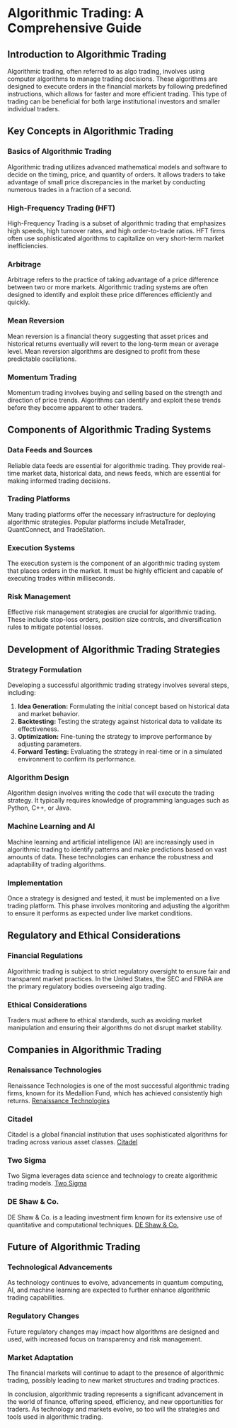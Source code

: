 # Algorithmic Trading: A Comprehensive Guide

## Introduction to Algorithmic Trading

Algorithmic trading, often referred to as algo trading, involves using computer algorithms to manage trading decisions. These algorithms are designed to execute orders in the financial markets by following predefined instructions, which allows for faster and more efficient trading. This type of trading can be beneficial for both large institutional investors and smaller individual traders.

## Key Concepts in Algorithmic Trading

### Basics of Algorithmic Trading

Algorithmic trading utilizes advanced mathematical models and software to decide on the timing, price, and quantity of orders. It allows traders to take advantage of small price discrepancies in the market by conducting numerous trades in a fraction of a second.

### High-Frequency Trading (HFT)

High-Frequency Trading is a subset of algorithmic trading that emphasizes high speeds, high turnover rates, and high order-to-trade ratios. HFT firms often use sophisticated algorithms to capitalize on very short-term market inefficiencies.

### Arbitrage

Arbitrage refers to the practice of taking advantage of a price difference between two or more markets. Algorithmic trading systems are often designed to identify and exploit these price differences efficiently and quickly.

### Mean Reversion

Mean reversion is a financial theory suggesting that asset prices and historical returns eventually will revert to the long-term mean or average level. Mean reversion algorithms are designed to profit from these predictable oscillations.

### Momentum Trading

Momentum trading involves buying and selling based on the strength and direction of price trends. Algorithms can identify and exploit these trends before they become apparent to other traders.

## Components of Algorithmic Trading Systems

### Data Feeds and Sources

Reliable data feeds are essential for algorithmic trading. They provide real-time market data, historical data, and news feeds, which are essential for making informed trading decisions.

### Trading Platforms

Many trading platforms offer the necessary infrastructure for deploying algorithmic strategies. Popular platforms include MetaTrader, QuantConnect, and TradeStation.

### Execution Systems

The execution system is the component of an algorithmic trading system that places orders in the market. It must be highly efficient and capable of executing trades within milliseconds.

### Risk Management

Effective risk management strategies are crucial for algorithmic trading. These include stop-loss orders, position size controls, and diversification rules to mitigate potential losses.

## Development of Algorithmic Trading Strategies

### Strategy Formulation

Developing a successful algorithmic trading strategy involves several steps, including:

1. **Idea Generation:** Formulating the initial concept based on historical data and market behavior.
2. **Backtesting:** Testing the strategy against historical data to validate its effectiveness.
3. **Optimization:** Fine-tuning the strategy to improve performance by adjusting parameters.
4. **Forward Testing:** Evaluating the strategy in real-time or in a simulated environment to confirm its performance.

### Algorithm Design

Algorithm design involves writing the code that will execute the trading strategy. It typically requires knowledge of programming languages such as Python, C++, or Java.

### Machine Learning and AI

Machine learning and artificial intelligence (AI) are increasingly used in algorithmic trading to identify patterns and make predictions based on vast amounts of data. These technologies can enhance the robustness and adaptability of trading algorithms.

### Implementation

Once a strategy is designed and tested, it must be implemented on a live trading platform. This phase involves monitoring and adjusting the algorithm to ensure it performs as expected under live market conditions.

## Regulatory and Ethical Considerations

### Financial Regulations

Algorithmic trading is subject to strict regulatory oversight to ensure fair and transparent market practices. In the United States, the SEC and FINRA are the primary regulatory bodies overseeing algo trading.

### Ethical Considerations

Traders must adhere to ethical standards, such as avoiding market manipulation and ensuring their algorithms do not disrupt market stability.

## Companies in Algorithmic Trading

### Renaissance Technologies

Renaissance Technologies is one of the most successful algorithmic trading firms, known for its Medallion Fund, which has achieved consistently high returns. [Renaissance Technologies](https://www.rentec.com/)

### Citadel

Citadel is a global financial institution that uses sophisticated algorithms for trading across various asset classes. [Citadel](https://www.citadel.com/)

### Two Sigma

Two Sigma leverages data science and technology to create algorithmic trading models. [Two Sigma](https://www.twosigma.com/)

### DE Shaw & Co.

DE Shaw & Co. is a leading investment firm known for its extensive use of quantitative and computational techniques. [DE Shaw & Co.](https://www.deshaw.com/)

## Future of Algorithmic Trading

### Technological Advancements

As technology continues to evolve, advancements in quantum computing, AI, and machine learning are expected to further enhance algorithmic trading capabilities.

### Regulatory Changes

Future regulatory changes may impact how algorithms are designed and used, with increased focus on transparency and risk management.

### Market Adaptation

The financial markets will continue to adapt to the presence of algorithmic trading, possibly leading to new market structures and trading practices.

In conclusion, algorithmic trading represents a significant advancement in the world of finance, offering speed, efficiency, and new opportunities for traders. As technology and markets evolve, so too will the strategies and tools used in algorithmic trading.